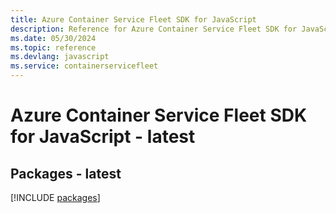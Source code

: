 ```yaml
---
title: Azure Container Service Fleet SDK for JavaScript
description: Reference for Azure Container Service Fleet SDK for JavaScript
ms.date: 05/30/2024
ms.topic: reference
ms.devlang: javascript
ms.service: containerservicefleet
---
```

# Azure Container Service Fleet SDK for JavaScript - latest
## Packages - latest
[!INCLUDE [packages](container-service-fleet-index.md)]